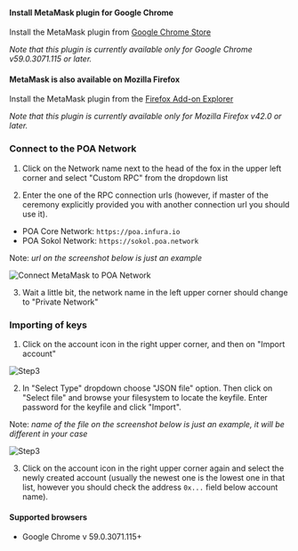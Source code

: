#### Install MetaMask plugin for Google Chrome
Install the MetaMask plugin from [Google Chrome Store](https://chrome.google.com/webstore/detail/metamask/nkbihfbeogaeaoehlefnkodbefgpgknn)

_Note that this plugin is currently available only for Google Chrome v59.0.3071.115 or later._

#### MetaMask is also available on Mozilla Firefox
Install the MetaMask plugin from the [Firefox Add-on Explorer](https://addons.mozilla.org/en-US/firefox/addon/ether-metamask/)

_Note that this plugin is currently available only for Mozilla Firefox v42.0 or later._

### Connect to the POA Network
1. Click on the Network name next to the head of the fox in the upper left corner and select "Custom RPC" from the dropdown list

2. Enter the one of the RPC connection urls (however, if master of the ceremony explicitly provided you with another connection url you should use it).

- POA Core Network: `https://poa.infura.io`
- POA Sokol Network: `https://sokol.poa.network`

Note: _url on the screenshot below is just an example_

![Connect MetaMask to POA Network](https://github.com/poanetwork/wiki/blob/master/assets/imgs/getting-started/wallets/metamask/mm-rpc.gif)

3. Wait a little bit, the network name in the left upper corner should change to "Private Network" 

### Importing of keys
1. Click on the account icon in the right upper corner, and then on "Import account"

![Step3](https://github.com/poanetwork/wiki/blob/master/assets/imgs/getting-started/wallets/metamask/mm-import-keys1.png)

2. In "Select Type" dropdown choose "JSON file" option. Then click on "Select file" and browse your filesystem to locate the keyfile. Enter password for the keyfile and click "Import".

Note: _name of the file on the screenshot below is just an example, it will be different in your case_

![Step3](https://github.com/poanetwork/wiki/blob/master/assets/imgs/getting-started/wallets/metamask/mm-import-keys2.png)

3. Click on the account icon in the right upper corner again and select the newly created account (usually the newest one is the lowest one in that list, however you should check the address `0x...` field below account name).

#### Supported browsers

* Google Chrome v 59.0.3071.115+

